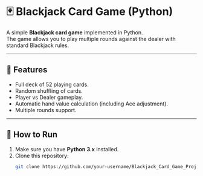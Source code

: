 # 🃏 Blackjack Card Game (Python)

A simple **Blackjack card game** implemented in Python.  
The game allows you to play multiple rounds against the dealer with standard Blackjack rules.

---

## 📌 Features
- Full deck of 52 playing cards.
- Random shuffling of cards.
- Player vs Dealer gameplay.
- Automatic hand value calculation (including Ace adjustment).
- Multiple rounds support.

---

## 🚀 How to Run
1. Make sure you have **Python 3.x** installed.
2. Clone this repository:
   ```bash
   git clone https://github.com/your-username/Blackjack_Card_Game_Project.git

